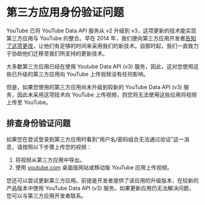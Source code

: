 # 第三方应用身份验证问题

YouTube 已将 YouTube Data API 服务从 v2 升级到 v3，这项更新的技术能实现第三方应用与 YouTube 的整合。早在 2014 年，我们便向第三方应用开发者[告知了这项更改](https://youtube-eng.googleblog.com/2014/09/have-you-migrated-to-data-api-v3-yet.html)，让他们有足够的时间来采用我们的新技术。自那时起，我们一直致力于协助他们迁移至我们所支持的更新技术。

大多数第三方应用已经在使用 Youtube Data API (v3) 服务，因此，这对您使用这些已升级的第三方应用向 YouTube 上传视频没有任何影响。

但是，如果您使用的第三方应用尚未升级到较新的 YouTube Data API (v3) 服务，因此未采用这项技术向 YouTube 上传视频，则您将无法使用这些应用将视频上传至 YouTube。

## 排查身份验证问题

如果您在尝试登录到第三方应用时看到“用户名/密码组合无法通过验证”这一消息，请按照以下步骤上传您的视频：

1. 将视频从第三方应用中导出。
2. 使用 [youtube.com](https://support.google.com/youtube/answer/www.youtube.com) 桌面版网站或移动版 YouTube 应用上传视频。

您还可以尝试更新第三方应用。前提是开发者提供了该应用的升级版本，在较新的产品版本中使用 YouTube Data API (v3) 服务。如果更新应用仍无法解决问题，您可以与第三方应用开发者联系。